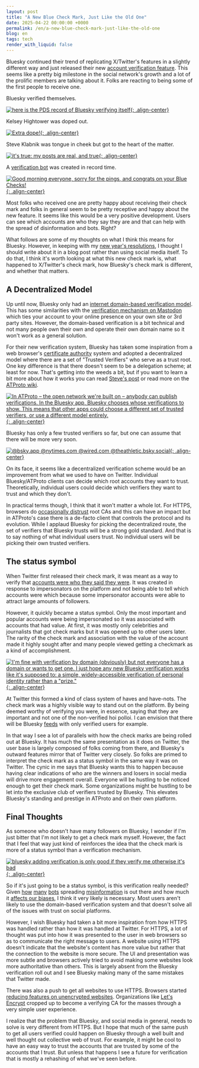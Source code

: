 ```yaml
---
layout: post
title: "A New Blue Check Mark, Just Like the Old One"
date: 2025-04-22 00:00:00 +0000
permalink: /en/a-new-blue-check-mark-just-like-the-old-one
blog: en
tags: tech
render_with_liquid: false
---
```


Bluesky continued their trend of replicating X/Twitter's features in a slightly
different way and just released their new [account verification
feature](https://bsky.social/about/blog/04-21-2025-verification). This seems
like a pretty big milestone in the social network's growth and a lot of the
prolific members are talking about it. Folks are reacting to being some of the
first people to receive one.

Bluesky verified themselves.

[![here is the PDS record of Bluesky verifying itself](/assets/images/2025-04-22-a-new-blue-check-mark-just-like-the-old-one/Screenshot%202025-04-22%20103142.png){: .align-center}](https://bsky.app/profile/dame.is/post/3lndqd7fx6c2q)

Kelsey Hightower was doped out.

[![Extra dope!](/assets/images/2025-04-22-a-new-blue-check-mark-just-like-the-old-one/Screenshot%202025-04-22%20103304.png){: .align-center}](https://bsky.app/profile/kelseyhightower.com/post/3lndulltmys2u)

Steve Klabnik was tongue in cheek but got to the heart of the matter.

[![it's true: my posts are real, and true](/assets/images/2025-04-22-a-new-blue-check-mark-just-like-the-old-one/Screenshot%202025-04-22%20103552.png){: .align-center}](https://bsky.app/profile/steveklabnik.com/post/3lndqq5ykgc2g)

A [verification bot](https://bsky.app/profile/verified.pds.mmatt.net) was
created in record time.

[![Good morning everyone, sorry for the pings, and congrats on your Blue Checks!](/assets/images/2025-04-22-a-new-blue-check-mark-just-like-the-old-one/Screenshot%202025-04-22%20104827.png){: .align-center}](https://bsky.app/profile/verified.pds.mmatt.net/post/3lndqgaqj6s2j)

Most folks who received one are pretty happy about receiving their check mark
and folks in general seem to be pretty receptive and happy about the new
feature. It seems like this would be a very positive development. Users can see
which accounts are who they say they are and that can help with the spread of
disinformation and bots. Right?

What follows are some of my thoughts on what I think this means for Bluesky.
However, in keeping with my [new year's
resolutions](https://www.ianlewis.org/en/2025-new-years-resolutions), I thought
I should write about it in a blog post rather than using social media itself.
To do that, I think it's worth looking at what this new check mark is, what
happened to X/Twitter's check mark, how Bluesky's check mark is different, and
whether that matters.

## A Decentralized Model

Up until now, Bluesky only had an [internet domain-based verification
model](https://bsky.social/about/blog/4-28-2023-domain-handle-tutorial). This
has some similarities with the [verification mechanism on
Mastodon](https://joinmastodon.org/verification) which ties your account to
your online presence on your own site or 3rd party sites. However, the
domain-based verification is a bit technical and not many people own their own
and operate their own domain name so it won't work as a general solution.

For their new verification system, Bluesky has taken some inspiration from a
web browser's [certificate
authority](https://en.wikipedia.org/wiki/Certificate_authority) system and
adopted a decentralized model where there are a set of "Trusted Verifiers" who
serve as a trust root. One key difference is that there doesn't seem to be a
delegation scheme; at least for now. That's getting into the weeds a bit, but
if you want to learn a bit more about how it works you can read [Steve's
post](https://steveklabnik.com/writing/thoughts-on-bluesky-verification/) or
read more on the [ATProto
wiki](https://wiki.atprotocol.community/en/wiki/reference/verification).

<!-- textlint-disable spelling -->

[![In ATProto – the open network we're built on – anybody can publish verifications. In the Bluesky app, Bluesky chooses whose verifications to show. This means that other apps could choose a different set of trusted verifiers, or use a different model entirely.](/assets/images/2025-04-22-a-new-blue-check-mark-just-like-the-old-one/Screenshot%202025-04-22%20111837.png){: .align-center}](https://bsky.app/profile/jay.bsky.team/post/3lnem7rmx3k24)

<!-- textlint-enable spelling -->

Bluesky has only a few trusted verifiers so far, but one can assume that there will be more very soon.

<!-- textlint-disable spelling -->

[![@bsky.app @nytimes.com @wired.com @theathletic.bsky.social](/assets/images/2025-04-22-a-new-blue-check-mark-just-like-the-old-one/Screenshot%202025-04-22%20122137.png){: .align-center}](https://bsky.app/profile/samuel.bsky.team/post/3lndyqyyr4k2k)

<!-- textlint-enable spelling -->

On its face, it seems like a decentralized verification scheme would be an
improvement from what we used to have on Twitter. Individual Bluesky/ATProto
clients can decide which root accounts they want to trust. Theoretically,
individual users could decide which verifiers they want to trust and which they
don't.

In practical terms though, I think that it won't matter a whole lot. For
HTTPS, browsers do [occasionally
distrust](https://security.googleblog.com/2024/06/sustaining-digital-certificate-security.html)
root CAs and this can have an impact but in ATProto's case there is a de-facto
client that controls the protocol and its evolution. While I applaud Bluesky
for picking the decentralized route, the set of verifiers that Bluesky trusts
will be a strong gold standard. And that is to say nothing of what individual
users trust. No individual users will be picking their own trusted verifiers.

## The status symbol

When Twitter first released their check mark, it was meant as a way to verify
that [accounts were who they said they
were](https://www.huffpost.com/entry/twitter-verified-accounts_b_2863282). It
was created in response to impersonators on the platform and not being able to
tell which accounts were which because some impersonator accounts were able to
attract large amounts of followers.

However, it quickly became a status symbol. Only the most important and popular
accounts were being impersonated so it was associated with accounts that had
value. At first, it was mostly only celebrities and journalists that got check
marks but it was opened up to other users later. The rarity of the check mark
and association with the value of the account made it highly sought after and
many people viewed getting a checkmark as a kind of accomplishment.

[![I'm fine with verification by domain (obviously) but not everyone has a domain or wants to get one. I just hope any new Bluesky verification works like it's supposed to: a simple, widely-accessible verification of personal identity rather than a "prize."](/assets/images/2025-04-22-a-new-blue-check-mark-just-like-the-old-one/Screenshot%202025-04-22%20104411.png){: .align-center}](https://bsky.app/profile/scalzi.com/post/3ln624egpp226)

At Twitter this formed a kind of class system of haves and have-nots. The check
mark was a highly visible way to stand out on the platform. By being deemed
worthy of verifying you were, in essence, saying that they are important and
not one of the non-verified hoi polloi. I can envision that there will be
Bluesky [feeds](https://bsky.app/feeds) with only verified users for example.

In that way I see a lot of parallels with how the check marks are being rolled
out at Bluesky. It has much the same presentation as it does on Twitter, the
user base is largely composed of folks coming from there, and Bluesky's outward
features mirror that of Twitter very closely. So folks are primed to interpret
the check mark as a status symbol in the same way it was on Twitter. The cynic
in me says that Bluesky wants this to happen because having clear indications
of who are the winners and losers in social media will drive more engagement
overall. Everyone will be hustling to be noticed enough to get their check
mark. Some organizations might be hustling to be let into the exclusive club of
verifiers trusted by Bluesky. This elevates Bluesky's standing and prestige in
ATProto and on their own platform.

## Final Thoughts

As someone who doesn't have many followers on Bluesky, I wonder if I'm just
bitter that I'm not likely to get a check mark myself. However, the fact that I
feel that way just kind of reinforces the idea that the check mark is more of a
status symbol than a verification mechanism.

<!-- textlint-disable spelling -->

[![bluesky adding verification is only good if they verify me otherwise it's bad](/assets/images/2025-04-22-a-new-blue-check-mark-just-like-the-old-one/Screenshot%202025-04-22%20121800.png){: .align-center}](https://bsky.app/profile/crimew.gay/post/3lndrium5dk24)

<!-- textlint-enable spelling -->

So if it's just going to be a status symbol, is this verification really
needed? Given
[how](https://www.technologyreview.com/2020/05/21/1002105/covid-bot-twitter-accounts-push-to-reopen-america/)
[many](https://engineering.gwu.edu/quantifying-impact-bots-online-political-discussions)
[bots](https://www.statista.com/statistics/1264226/human-and-bot-web-traffic-share/)
spreading
[misinformation](https://www.statista.com/topics/9713/misinformation-on-social-media/#topicOverview)
is out there and how much it [affects our
biases](https://pmc.ncbi.nlm.nih.gov/articles/PMC10673860/), I think it very
likely is necessary. Most users aren't likely to use the domain-based
verification system and that doesn't solve all of the issues with trust on
social platforms.

However, I wish Bluesky had taken a bit more inspiration from how HTTPS was
handled rather than how it was handled at Twitter. For HTTPS, a lot of thought
was put into how it was presented to the user in web browsers so as to
communicate the right message to users. A website using HTTPS doesn't indicate
that the website's content has more value but rather that the connection to the
website is more secure. The UI and presentation was more subtle and browsers
actively tried to avoid making some websites look more authoritative than
others. This is largely absent from the Bluesky verification roll out and I see
Bluesky making many of the same mistakes that Twitter made.

There was also a push to get all websites to use HTTPS. Browsers started
[reducing features on unencrypted
websites](https://www.chromium.org/Home/chromium-security/deprecating-powerful-features-on-insecure-origins/).
Organizations like [Let's Encrypt](https://letsencrypt.org/) cropped up to
become a verifying CA for the masses through a very simple user experience.

I realize that the problem that Bluesky, and social media in general, needs to
solve is very different from HTTPS. But I hope that much of the same push to
get all users verified could happen on Bluesky through a well built and well
thought out collective web of trust. For example, it might be cool to have an
easy way to trust the accounts that are trusted by some of the accounts that I
trust. But unless that happens I see a future for verification that is mostly a
rehashing of what we've seen before.
